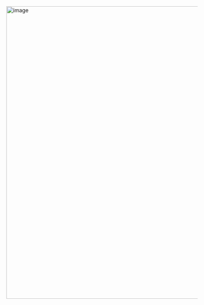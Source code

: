 <img width="1370" height="772" alt="image" src="https://github.com/user-attachments/assets/5a57960f-c5e1-4dfb-b3c4-215839d36a04" />
